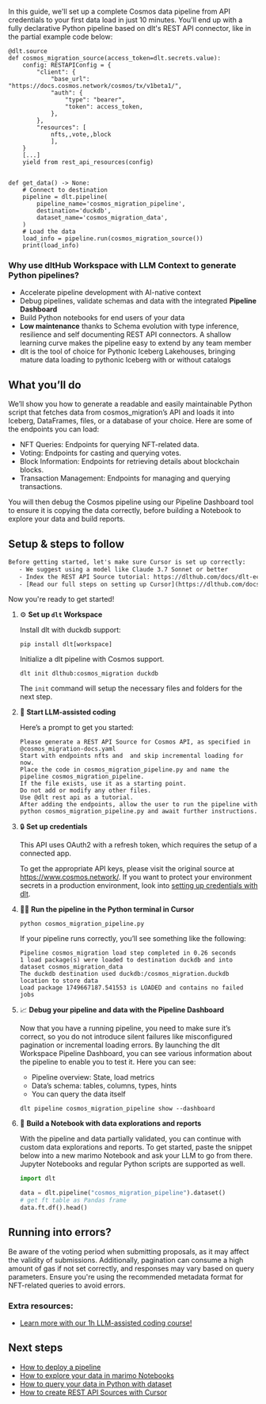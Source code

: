 In this guide, we'll set up a complete Cosmos data pipeline from API credentials to your first data load in just 10 minutes. You'll end up with a fully declarative Python pipeline based on dlt's REST API connector, like in the partial example code below:

```python-outcome
@dlt.source
def cosmos_migration_source(access_token=dlt.secrets.value):
    config: RESTAPIConfig = {
        "client": {
            "base_url": "https://docs.cosmos.network/cosmos/tx/v1beta1/",
            "auth": {
                "type": "bearer",
                "token": access_token,
            },
        },
        "resources": [
            nfts,,vote,,block
            ],
    }
    [...]
    yield from rest_api_resources(config)


def get_data() -> None:
    # Connect to destination
    pipeline = dlt.pipeline(
        pipeline_name='cosmos_migration_pipeline',
        destination='duckdb',
        dataset_name='cosmos_migration_data', 
    )
    # Load the data
    load_info = pipeline.run(cosmos_migration_source())
    print(load_info) 
```

### Why use dltHub Workspace with LLM Context to generate Python pipelines?

- Accelerate pipeline development with AI-native context
- Debug pipelines, validate schemas and data with the integrated **Pipeline Dashboard**
- Build Python notebooks for end users of your data
- **Low maintenance** thanks to Schema evolution with type inference, resilience and self documenting REST API connectors. A shallow learning curve makes the pipeline easy to extend by any team member
- dlt is the tool of choice for Pythonic Iceberg Lakehouses, bringing mature data loading to pythonic Iceberg with or without catalogs

## What you’ll do

We’ll show you how to generate a readable and easily maintainable Python script that fetches data from cosmos_migration’s API and loads it into Iceberg, DataFrames, files, or a database of your choice. Here are some of the endpoints you can load:

- NFT Queries: Endpoints for querying NFT-related data.
- Voting: Endpoints for casting and querying votes.
- Block Information: Endpoints for retrieving details about blockchain blocks.
- Transaction Management: Endpoints for managing and querying transactions.

You will then debug the Cosmos pipeline using our Pipeline Dashboard tool to ensure it is copying the data correctly, before building a Notebook to explore your data and build reports.

## Setup & steps to follow

```default
Before getting started, let's make sure Cursor is set up correctly:
   - We suggest using a model like Claude 3.7 Sonnet or better
   - Index the REST API Source tutorial: https://dlthub.com/docs/dlt-ecosystem/verified-sources/rest_api/ and add it to context as **@dlt rest api**
   - [Read our full steps on setting up Cursor](https://dlthub.com/docs/dlt-ecosystem/llm-tooling/cursor-restapi#23-configuring-cursor-with-documentation)
```

Now you're ready to get started!

1. ⚙️ **Set up `dlt` Workspace**
    
    Install dlt with duckdb support:
    ```shell
    pip install dlt[workspace]
    ```

    Initialize a dlt pipeline with Cosmos support.
    ```shell
    dlt init dlthub:cosmos_migration duckdb
    ```

    The `init` command will setup the necessary files and folders for the next step.
    
2. 🤠 **Start LLM-assisted coding**
    
    Here’s a prompt to get you started:
    
    ```prompt
    Please generate a REST API Source for Cosmos API, as specified in @cosmos_migration-docs.yaml 
    Start with endpoints nfts and  and skip incremental loading for now. 
    Place the code in cosmos_migration_pipeline.py and name the pipeline cosmos_migration_pipeline. 
    If the file exists, use it as a starting point. 
    Do not add or modify any other files. 
    Use @dlt rest api as a tutorial. 
    After adding the endpoints, allow the user to run the pipeline with python cosmos_migration_pipeline.py and await further instructions.
    ```

    
3. 🔒 **Set up credentials** 
    
    This API uses OAuth2 with a refresh token, which requires the setup of a connected app.
    
    To get the appropriate API keys, please visit the original source at https://www.cosmos.network/.
    If you want to protect your environment secrets in a production environment, look into [setting up credentials with dlt](https://dlthub.com/docs/walkthroughs/add_credentials).
    
4. 🏃‍♀️ **Run the pipeline in the Python terminal in Cursor**
    
    ```shell
    python cosmos_migration_pipeline.py
    ```
    
    If your pipeline runs correctly, you’ll see something like the following:
    
    ```shell
    Pipeline cosmos_migration load step completed in 0.26 seconds
    1 load package(s) were loaded to destination duckdb and into dataset cosmos_migration_data
    The duckdb destination used duckdb:/cosmos_migration.duckdb location to store data
    Load package 1749667187.541553 is LOADED and contains no failed jobs
    ```
    
5. 📈 **Debug your pipeline and data with the Pipeline Dashboard**

    Now that you have a running pipeline, you need to make sure it’s correct, so you do not introduce silent failures like misconfigured pagination or incremental loading errors. By launching the dlt Workspace Pipeline Dashboard, you can see various information about the pipeline to enable you to test it. Here you can see:
    - Pipeline overview: State, load metrics
    - Data’s schema: tables, columns, types, hints
    - You can query the data itself
    
    ```shell
    dlt pipeline cosmos_migration_pipeline show --dashboard
    ```
    
6. 🐍 **Build a Notebook with data explorations and reports**

    With the pipeline and data partially validated, you can continue with custom data explorations and reports. To get started, paste the snippet below into a new marimo Notebook and ask your LLM to go from there. Jupyter Notebooks and regular Python scripts are supported as well.

    
    ```python
    import dlt

   data = dlt.pipeline("cosmos_migration_pipeline").dataset()
   # get ft table as Pandas frame
   data.ft.df().head()
    ```

## Running into errors?

Be aware of the voting period when submitting proposals, as it may affect the validity of submissions. Additionally, pagination can consume a high amount of gas if not set correctly, and responses may vary based on query parameters. Ensure you're using the recommended metadata format for NFT-related queries to avoid errors.

### Extra resources:

- [Learn more with our 1h LLM-assisted coding course!](https://www.youtube.com/watch?v=GGid70rnJuM)

## Next steps

- [How to deploy a pipeline](https://dlthub.com/docs/walkthroughs/deploy-a-pipeline)
- [How to explore your data in marimo Notebooks](https://dlthub.com/docs/general-usage/dataset-access/marimo)
- [How to query your data in Python with dataset](https://dlthub.com/docs/general-usage/dataset-access/dataset)
- [How to create REST API Sources with Cursor](https://dlthub.com/docs/dlt-ecosystem/llm-tooling/cursor-restapi)